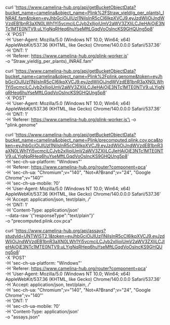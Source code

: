 curl 'https://www.camelina-hub.org/api/getBucketObjectData?bucket_name=camelina&object_name=Plink%2FStraw_yield(g_per_plants)_INRAE.fam&token=eyJhbGciOiJIUzI1NiIsInR5cCI6IkpXVCJ9.eyJzdWIiOiJndWVzdEB1bnR3aXN0LWh1Yi5vcmciLCJyb2xlIjoiUmV2aWV3ZXIiLCJleHAiOjE3NTc1MTE0NTV9.uLYigNqRHeq6huYseMftLGqdVoOslncKS9GHQUng5p8' \
  -X 'POST' \
  -H 'User-Agent: Mozilla/5.0 (Windows NT 10.0; Win64; x64) AppleWebKit/537.36 (KHTML, like Gecko) Chrome/140.0.0.0 Safari/537.36' \
  -H 'DNT: 1' \
  -H 'Referer: https://www.camelina-hub.org/plink-worker.js' \
  -o "Straw_yield(g_per_plants)_INRAE.fam"


  curl 'https://www.camelina-hub.org/api/getBucketObjectData?bucket_name=camelina&object_name=Plink%2Fplink.genome&token=eyJhbGciOiJIUzI1NiIsInR5cCI6IkpXVCJ9.eyJzdWIiOiJndWVzdEB1bnR3aXN0LWh1Yi5vcmciLCJyb2xlIjoiUmV2aWV3ZXIiLCJleHAiOjE3NTc1MTE0NTV9.uLYigNqRHeq6huYseMftLGqdVoOslncKS9GHQUng5p8' \
  -X 'POST' \
  -H 'User-Agent: Mozilla/5.0 (Windows NT 10.0; Win64; x64) AppleWebKit/537.36 (KHTML, like Gecko) Chrome/140.0.0.0 Safari/537.36' \
  -H 'DNT: 1' \
  -H 'Referer: https://www.camelina-hub.org/plink-worker.js'\
  -o "plink.genome"


  curl 'https://www.camelina-hub.org/api/getBucketObjectData?bucket_name=camelina&object_name=Plink/precomputed.plink.cov.pca&token=eyJhbGciOiJIUzI1NiIsInR5cCI6IkpXVCJ9.eyJzdWIiOiJndWVzdEB1bnR3aXN0LWh1Yi5vcmciLCJyb2xlIjoiUmV2aWV3ZXIiLCJleHAiOjE3NTc1MTE0NTV9.uLYigNqRHeq6huYseMftLGqdVoOslncKS9GHQUng5p8' \
  -H 'sec-ch-ua-platform: "Windows"' \
  -H 'Referer: https://www.camelina-hub.org/router?component=pca' \
  -H 'sec-ch-ua: "Chromium";v="140", "Not=A?Brand";v="24", "Google Chrome";v="140"' \
  -H 'sec-ch-ua-mobile: ?0' \
  -H 'User-Agent: Mozilla/5.0 (Windows NT 10.0; Win64; x64) AppleWebKit/537.36 (KHTML, like Gecko) Chrome/140.0.0.0 Safari/537.36' \
  -H 'Accept: application/json, text/plain, */*' \
  -H 'DNT: 1' \
  -H 'Content-Type: application/json' \
  --data-raw '{"responseType":"text/plain"}' \
  -o "precomputed.plink.cov.pca"

  curl 'https://www.camelina-hub.org/api/assays?studyId=UNTWIST2.1&token=eyJhbGciOiJIUzI1NiIsInR5cCI6IkpXVCJ9.eyJzdWIiOiJndWVzdEB1bnR3aXN0LWh1Yi5vcmciLCJyb2xlIjoiUmV2aWV3ZXIiLCJleHAiOjE3NTc1MTE0NTV9.uLYigNqRHeq6huYseMftLGqdVoOslncKS9GHQUng5p8' \
  -X 'POST' \
  -H 'sec-ch-ua-platform: "Windows"' \
  -H 'Referer: https://www.camelina-hub.org/router?component=pca' \
  -H 'User-Agent: Mozilla/5.0 (Windows NT 10.0; Win64; x64) AppleWebKit/537.36 (KHTML, like Gecko) Chrome/140.0.0.0 Safari/537.36' \
  -H 'Accept: application/json, text/plain, */*' \
  -H 'sec-ch-ua: "Chromium";v="140", "Not=A?Brand";v="24", "Google Chrome";v="140"' \
  -H 'DNT: 1' \
  -H 'sec-ch-ua-mobile: ?0'\
  -H 'Content-Type: application/json'\
  -o "assays.json"

